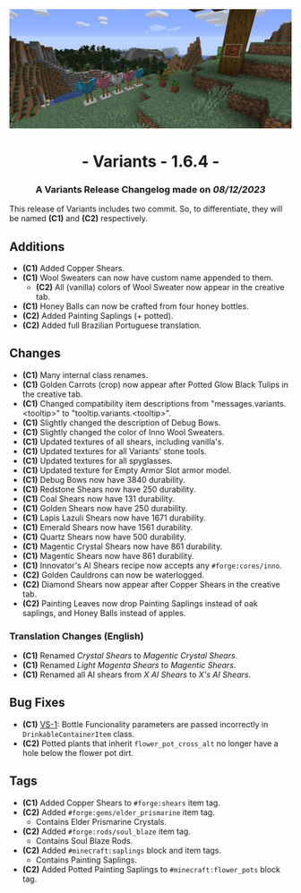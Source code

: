 <div style="text-align: center;"> <img src=ChangelogPhoto.png width="1500"> </div>

# <div style="text-align: center;">- Variants - 1.6.4 -</div>
### <div style="text-align: center;">A Variants Release Changelog made on *08/12/2023*</div>

This release of Variants includes two commit. So, to differentiate, they will be named **(C1)** and **(C2)** respectively.

## Additions
- **(C1)** Added Copper Shears.
- **(C1)** Wool Sweaters can now have custom name appended to them.
    - **(C2)** All (vanilla) colors of Wool Sweater now appear in the creative tab.
- **(C1)** Honey Balls can now be crafted from four honey bottles.
- **(C2)** Added Painting Saplings (+ potted).
- **(C2)** Added full Brazilian Portuguese translation.

## Changes
- **(C1)** Many internal class renames.
- **(C1)** Golden Carrots (crop) now appear after Potted Glow Black Tulips in the creative tab.
- **(C1)** Changed compatibility item descriptions from "messages.variants.<tooltip\>" to "tooltip.variants.<tooltip\>".
- **(C1)** Slightly changed the description of Debug Bows.
- **(C1)** Slightly changed the color of Inno Wool Sweaters.
- **(C1)** Updated textures of all shears, including vanilla's.
- **(C1)** Updated textures for all Variants' stone tools.
- **(C1)** Updated textures for all spyglasses.
- **(C1)** Updated texture for Empty Armor Slot armor model.
- **(C1)** Debug Bows now have 3840 durability.
- **(C1)** Redstone Shears now have 250 durability.
- **(C1)** Coal Shears now have 131 durability.
- **(C1)** Golden Shears now have 250 durability.
- **(C1)** Lapis Lazuli Shears now have 1671 durability.
- **(C1)** Emerald Shears now have 1561 durability.
- **(C1)** Quartz Shears now have 500 durability.
- **(C1)** Magentic Crystal Shears now have 861 durability.
- **(C1)** Magentic Shears now have 861 durability.
- **(C1)** Innovator's AI Shears recipe now accepts any ```#forge:cores/inno```.
- **(C2)** Golden Cauldrons can now be waterlogged.
- **(C2)** Diamond Shears now appear after Copper Shears in the creative tab.
- **(C2)** Painting Leaves now drop Painting Saplings instead of oak saplings, and Honey Balls instead of apples.

### Translation Changes (English)
- **(C1)** Renamed *Crystal Shears* to *Magentic Crystal Shears*.
- **(C1)** Renamed *Light Magenta Shears* to *Magentic Shears*.
- **(C1)** Renamed all AI shears from *X AI Shears* to *X's AI Shears*.

## Bug Fixes
- **(C1)** [VS-1](https://github.com/Fabricio20106/Variants/issues/1): Bottle Funcionality parameters are passed incorrectly in ```DrinkableContainerItem``` class.
- **(C2)** Potted plants that inherit ```flower_pot_cross_alt``` no longer have a hole below the flower pot dirt.

## Tags
- **(C1)** Added Copper Shears to ```#forge:shears``` item tag.
- **(C2)** Added ```#forge:gems/elder_prismarine``` item tag.
    - Contains Elder Prismarine Crystals.
- **(C2)** Added ```#forge:rods/soul_blaze``` item tag.
    - Contains Soul Blaze Rods.
- **(C2)** Added ```#minecraft:saplings``` block and item tags.
    - Contains Painting Saplings.
- **(C2)** Added Potted Painting Saplings to ```#minecraft:flower_pots``` block tag.
